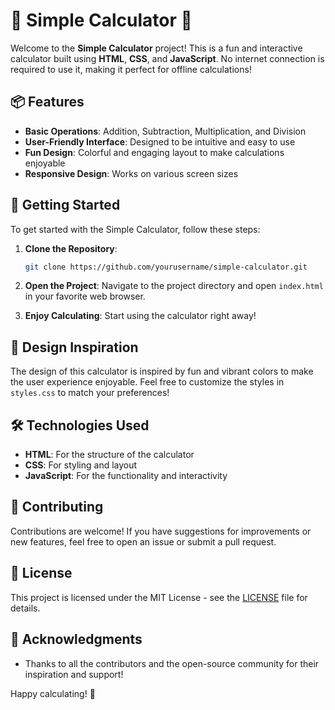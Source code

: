 # 🎉 Simple Calculator 🎉

Welcome to the **Simple Calculator** project! This is a fun and interactive calculator built using **HTML**, **CSS**, and **JavaScript**. No internet connection is required to use it, making it perfect for offline calculations!

## 📦 Features

- **Basic Operations**: Addition, Subtraction, Multiplication, and Division
- **User-Friendly Interface**: Designed to be intuitive and easy to use
- **Fun Design**: Colorful and engaging layout to make calculations enjoyable
- **Responsive Design**: Works on various screen sizes

## 🚀 Getting Started

To get started with the Simple Calculator, follow these steps:

1. **Clone the Repository**:
   ```bash
   git clone https://github.com/yourusername/simple-calculator.git
   ```

2. **Open the Project**:
   Navigate to the project directory and open `index.html` in your favorite web browser.

3. **Enjoy Calculating**:
   Start using the calculator right away! 

## 🎨 Design Inspiration

The design of this calculator is inspired by fun and vibrant colors to make the user experience enjoyable. Feel free to customize the styles in `styles.css` to match your preferences!

## 🛠️ Technologies Used

- **HTML**: For the structure of the calculator
- **CSS**: For styling and layout
- **JavaScript**: For the functionality and interactivity

## 🤝 Contributing

Contributions are welcome! If you have suggestions for improvements or new features, feel free to open an issue or submit a pull request.

## 📄 License

This project is licensed under the MIT License - see the [LICENSE](LICENSE) file for details.

## 🎈 Acknowledgments

- Thanks to all the contributors and the open-source community for their inspiration and support!

Happy calculating! 🎊
